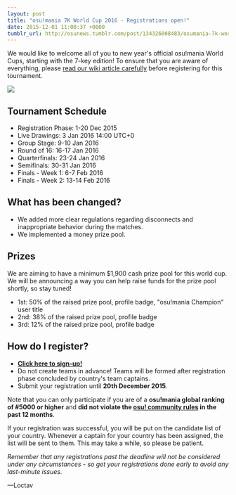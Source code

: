 ```yaml
---
layout: post
title: "osu!mania 7K World Cup 2016 - Registrations open!"
date: 2015-12-01 11:00:37 +0000
tumblr_url: http://osunews.tumblr.com/post/134326008483/osumania-7k-world-cup-2016-registrations-open
---
```


We would like to welcome all of you to new year's official osu!mania World Cups, starting with the 7-key edition! To ensure that you are aware of everything, please [read our wiki article carefully](https://osu.ppy.sh/wiki/MWC_7K_2016)  before registering for this tournament.

![](/wiki/shared/news/banners/MWC7K_2016.png)

## Tournament Schedule

- Registration Phase: 1-20 Dec 2015
- Live Drawings: 3 Jan 2016 14:00 UTC+0
- Group Stage: 9-10 Jan 2016
- Round of 16: 16-17 Jan 2016
- Quarterfinals: 23-24 Jan 2016
- Semifinals: 30-31 Jan 2016
- Finals - Week 1: 6-7 Feb 2016
- Finals - Week 2: 13-14 Feb 2016

## What has been changed?

- We added more clear regulations regarding disconnects and inappropriate behavior during the matches.
- We implemented a money prize pool.

## Prizes

We are aiming to have a minimum $1,900 cash prize pool for this world cup. We will be announcing a way you can help raise funds for the prize pool shortly, so stay tuned!

- 1st: 50% of the raised prize pool, profile badge, "osu!mania Champion" user title
- 2nd: 38% of the raised prize pool, profile badge
- 3rd: 12% of the raised prize pool, profile badge

## How do I register?

- **[Click here to sign-up!](https://osu.ppy.sh/tournaments/3)**
- Do not create teams in advance! Teams will be formed after registration phase concluded by country's team captains.
- Submit your registration until **20th December 2015**.

Note that you can only participate if you are of a **osu!mania global ranking of #5000 or higher** and **did not violate the [osu! community rules](https://osu.ppy.sh/wiki/Rules) in the past 12 months**.

If your registration was successful, you will be put on the candidate list of your country. Whenever a captain for your country has been assigned, the list will be sent to them. This may take a while, so please be patient.

_Remember that any registrations past the deadline will not be considered under any circumstances - so get your registrations done early to avoid any last-minute issues._

—Loctav
